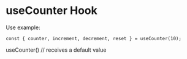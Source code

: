 # useCounter Hook

Use example:

```
const { counter, increment, decrement, reset } = useCounter(10);

```

useCounter() // receives a default value
